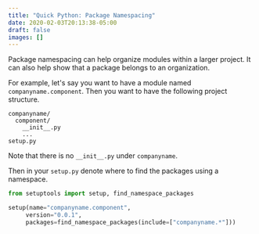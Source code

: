 ```yaml
---
title: "Quick Python: Package Namespacing"
date: 2020-02-03T20:13:38-05:00
draft: false
images: []
---
```


Package namespacing can help organize modules within a larger project. It can also help show that a package belongs to an organization.

For example, let's say you want to have a module named `companyname.component`. Then you want to have the following project structure.

```
companyname/
  component/
    __init__.py
    ...
setup.py
```

Note that there is no `__init__.py` under `companyname`. 

Then in your `setup.py` denote where to find the packages using a namespace.

```python
from setuptools import setup, find_namespace_packages

setup(name="companyname.component",
     version="0.0.1",
     packages=find_namespace_packages(include=["companyname.*"]))
```

